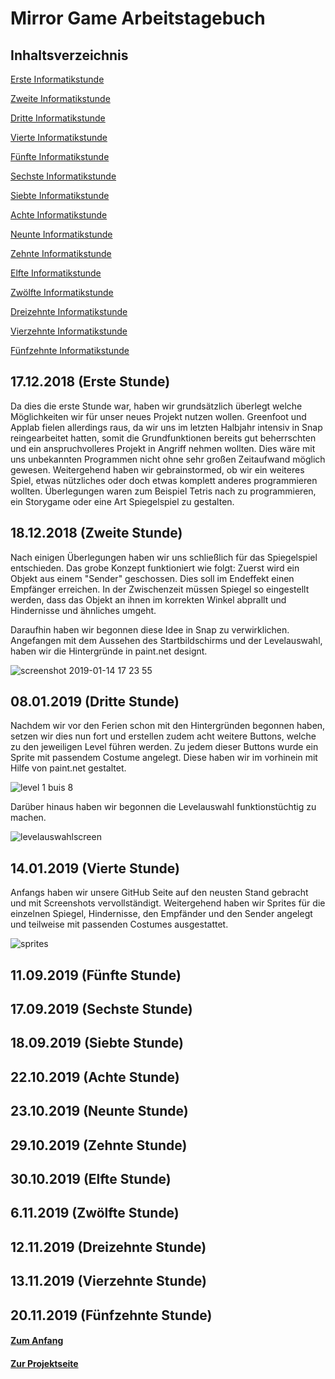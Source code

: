 # Mirror Game Arbeitstagebuch

## Inhaltsverzeichnis <a name="Inhaltsverzeichnis"></a>

[Erste Informatikstunde](#eins)

[Zweite Informatikstunde](#zwei)

[Dritte Informatikstunde](#drei)

[Vierte Informatikstunde](#vier)

[Fünfte Informatikstunde](#fünf)

[Sechste Informatikstunde](#sechs)

[Siebte Informatikstunde](#sieben)

[Achte Informatikstunde](#acht)

[Neunte Informatikstunde](#neun)

[Zehnte Informatikstunde](#zehn)

[Elfte Informatikstunde](#elf)

[Zwölfte Informatikstunde](#zwölf)

[Dreizehnte Informatikstunde](#dreizehn)

[Vierzehnte Informatikstunde](#vierzehn)

[Fünfzehnte Informatikstunde](#fünfzehn)



## 17.12.2018 (Erste Stunde) <a name="eins"></a> 

Da dies die erste Stunde war, haben wir grundsätzlich überlegt welche Möglichkeiten wir für unser neues Projekt nutzen wollen. 
Greenfoot und Applab fielen allerdings raus, da wir uns im letzten Halbjahr intensiv in Snap reingearbeitet hatten, somit die
Grundfunktionen bereits gut beherrschten und ein anspruchvolleres Projekt in Angriff nehmen wollten. Dies wäre mit uns unbekannten Programmen nicht ohne sehr großen Zeitaufwand möglich gewesen.
Weitergehend haben wir gebrainstormed, ob wir ein weiteres Spiel, etwas nützliches oder doch etwas komplett anderes programmieren wollten. Überlegungen waren zum Beispiel Tetris nach zu programmieren, ein Storygame oder eine Art Spiegelspiel zu gestalten.


## 18.12.2018 (Zweite Stunde) <a name="zwei"></a> 

Nach einigen Überlegungen haben wir uns schließlich für das Spiegelspiel entschieden. Das grobe Konzept funktioniert wie folgt:
Zuerst wird ein Objekt aus einem "Sender" geschossen.
Dies soll im Endeffekt einen Empfänger erreichen. In der Zwischenzeit müssen Spiegel so eingestellt werden, dass das Objekt an ihnen im korrekten Winkel abprallt und Hindernisse und ähnliches umgeht.

Daraufhin haben wir begonnen diese Idee in Snap zu verwirklichen. Angefangen mit dem Aussehen des Startbildschirms und der Levelauswahl, haben wir die Hintergründe in paint.net designt.

![screenshot 2019-01-14 17 23 55](https://user-images.githubusercontent.com/42579285/51125557-35604600-1821-11e9-9ef7-ada82e5fa041.png)

## 08.01.2019 (Dritte Stunde) <a name="drei"></a> 

Nachdem wir vor den Ferien schon mit den Hintergründen begonnen haben, setzen wir dies nun fort und erstellen zudem acht weitere Buttons, welche zu den jeweiligen Level führen werden. Zu jedem dieser Buttons wurde ein Sprite mit passendem Costume angelegt. Diese haben wir im vorhinein mit Hilfe von paint.net gestaltet.

![level 1 buis 8](https://user-images.githubusercontent.com/42579285/51106502-40e54a00-17ec-11e9-9229-18d016eaae20.png)

Darüber hinaus haben wir begonnen die Levelauswahl funktionstüchtig zu machen.

![levelauswahlscreen](https://user-images.githubusercontent.com/42579285/51105521-78062c00-17e9-11e9-870c-de237ccab67c.png)

## 14.01.2019 (Vierte Stunde) <a name="vier"></a> 

Anfangs haben wir unsere GitHub Seite auf den neusten Stand gebracht und mit Screenshots vervollständigt.
Weitergehend haben wir Sprites für die einzelnen Spiegel, Hindernisse, den Empfänder und den Sender angelegt und teilweise mit passenden Costumes ausgestattet.

![sprites](https://user-images.githubusercontent.com/42579285/51106928-95d59000-17ed-11e9-8f96-b247adaba403.png)

## 11.09.2019 (Fünfte Stunde) <a name="fünf"></a> 



## 17.09.2019 (Sechste Stunde) <a name="sechs"></a> 



## 18.09.2019 (Siebte Stunde) <a name="sieben"></a> 


## 22.10.2019 (Achte Stunde) <a name="acht"></a> 


## 23.10.2019 (Neunte Stunde) <a name="neun"></a> 





## 29.10.2019 (Zehnte Stunde) <a name="zehn"></a> 



## 30.10.2019 (Elfte Stunde) <a name="elf"></a> 




## 6.11.2019 (Zwölfte Stunde) <a name="zwölf"></a> 


## 12.11.2019 (Dreizehnte Stunde) <a name="dreizehn"></a> 


## 13.11.2019 (Vierzehnte Stunde) <a name="vierzehn"></a> 



## 20.11.2019 (Fünfzehnte Stunde) <a name="fünfzehn"></a> 




#### [Zum Anfang](#Inhaltsverzeichnis)

#### [Zur Projektseite](https://github.com/LeoandTeda/-/blob/master/README.md)
